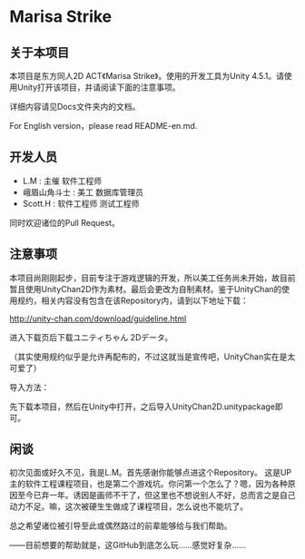 Marisa Strike
============

## 关于本项目
本项目是东方同人2D ACT《Marisa Strike》。使用的开发工具为Unity 4.5.1。请使用Unity打开该项目，并请阅读下面的注意事项。

详细内容请见Docs文件夹内的文档。

For English version，please read README-en.md.

## 开发人员
* L.M : 主催 软件工程师
* 峨眉山角斗士 : 美工 数据库管理员
* Scott.H : 软件工程师 测试工程师

同时欢迎诸位的Pull Request。

## 注意事项
本项目尚刚刚起步，目前专注于游戏逻辑的开发，所以美工任务尚未开始，故目前暂且使用UnityChan2D作为素材。最后会更改为自制素材。鉴于UnityChan的使用规约，相关内容没有包含在该Repository内，请到以下地址下载：

http://unity-chan.com/download/guideline.html

进入下载页后下载ユニティちゃん 2Dデータ。

（其实使用规约似乎是允许再配布的，不过这就当是宣传吧，UnityChan实在是太可爱了）

导入方法：

先下载本项目，然后在Unity中打开，之后导入UnityChan2D.unitypackage即可。

## 闲谈
初次见面或好久不见，我是L.M。首先感谢你能够点进这个Repository。
这是UP主的软件工程课程项目，也是第二个游戏坑。你问第一个怎么了？嗯，因为各种原因至今已弃一年。诱因是画师不干了，但这里也不想说别人不好，总而言之是自己动力不足。嘛，这次被硬生生做成了课程项目，怎么说也不能坑了。

总之希望诸位被引导至此或偶然路过的前辈能够给与我们帮助。

——目前想要的帮助就是，这GitHub到底怎么玩……感觉好复杂……
